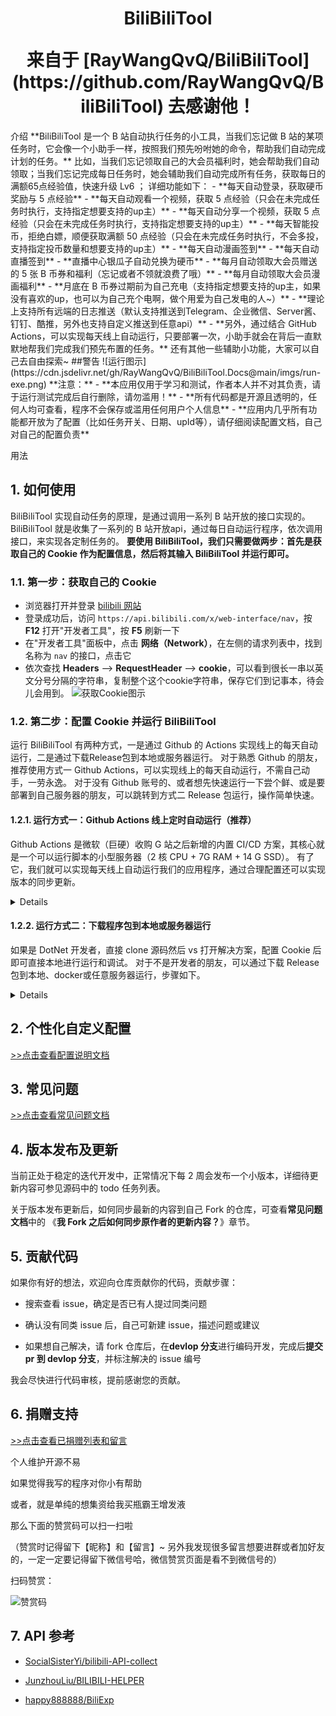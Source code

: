 <h1 align="center">
BiliBiliTool
</p>
来自于 [RayWangQvQ/BiliBiliTool](https://github.com/RayWangQvQ/BiliBiliTool)
去感谢他！
</h1>
</div>
</h2>
介绍
**BiliBiliTool 是一个 B 站自动执行任务的小工具，当我们忘记做 B 站的某项任务时，它会像一个小助手一样，按照我们预先吩咐她的命令，帮助我们自动完成计划的任务。**
比如，当我们忘记领取自己的大会员福利时，她会帮助我们自动领取；当我们忘记完成每日任务时，她会辅助我们自动完成所有任务，获取每日的满额65点经验值，快速升级 Lv6 ；
详细功能如下：
- **每天自动登录，获取硬币奖励与 5 点经验**
- **每天自动观看一个视频，获取 5 点经验（只会在未完成任务时执行，支持指定想要支持的up主）**
- **每天自动分享一个视频，获取 5 点经验（只会在未完成任务时执行，支持指定想要支持的up主）**
- **每天智能投币，拒绝白嫖，顺便获取满额 50 点经验（只会在未完成任务时执行，不会多投，支持指定投币数量和想要支持的up主）**
- **每天自动漫画签到**
- **每天自动直播签到**
- **直播中心银瓜子自动兑换为硬币**
- **每月自动领取大会员赠送的 5 张 B 币券和福利（忘记或者不领就浪费了哦）**
- **每月自动领取大会员漫画福利**
- **月底在 B 币券过期前为自己充电（支持指定想要支持的up主，如果没有喜欢的up，也可以为自己充个电啊，做个用爱为自己发电的人~）**
- **理论上支持所有远端的日志推送（默认支持推送到Telegram、企业微信、Server酱、钉钉、酷推，另外也支持自定义推送到任意api）**
- **另外，通过结合 GitHub Actions，可以实现每天线上自动运行，只要部署一次，小助手就会在背后一直默默地帮我们完成我们预先布置的任务。**
还有其他一些辅助小功能，大家可以自己去自由探索~
</h2>
##警告
![运行图示](https://cdn.jsdelivr.net/gh/RayWangQvQ/BiliBiliTool.Docs@main/imgs/run-exe.png)
**注意：**
- **本应用仅用于学习和测试，作者本人并不对其负责，请于运行测试完成后自行删除，请勿滥用！**
- **所有代码都是开源且透明的，任何人均可查看，程序不会保存或滥用任何用户个人信息**
- **应用内几乎所有功能都开放为了配置（比如任务开关、日期、upId等），请仔细阅读配置文档，自己对自己的配置负责**

用法
## 1. 如何使用
BiliBiliTool 实现自动任务的原理，是通过调用一系列 B 站开放的接口实现的。
BiliBiliTool 就是收集了一系列的 B 站开放api，通过每日自动运行程序，依次调用接口，来实现各定制任务的。
**要使用 BiliBiliTool，我们只需要做两步：首先是获取自己的 Cookie 作为配置信息，然后将其输入 BiliBiliTool 并运行即可。**
### 1.1. 第一步：获取自己的 Cookie
- 浏览器打开并登录 [bilibili 网站](https://www.bilibili.com/)
- 登录成功后，访问 `https://api.bilibili.com/x/web-interface/nav`，按 **F12** 打开"开发者工具"，按 **F5** 刷新一下
- 在"开发者工具"面板中，点击 **网络（Network）**，在左侧的请求列表中，找到名称为 `nav` 的接口，点击它
- 依次查找 **Headers** ——> **RequestHeader** ——> **cookie**，可以看到很长一串以英文分号分隔的字符串，复制整个这个cookie字符串，保存它们到记事本，待会儿会用到。
![获取Cookie图示](https://cdn.jsdelivr.net/gh/RayWangQvQ/BiliBiliTool.Docs@main/imgs/get-bilibili-web-cookie.jpg)
### 1.2. 第二步：配置 Cookie 并运行 BiliBiliTool
运行 BiliBiliTool 有两种方式，一是通过 Github 的 Actions 实现线上的每天自动运行，二是通过下载Release包到本地或服务器运行。
对于熟悉 Github 的朋友，推荐使用方式一 Github Actions，可以实现线上的每天自动运行，不需自己动手，一劳永逸。
对于没有 Github 账号的、或者想先快速运行一下尝个鲜、或是要部署到自己服务器的朋友，可以跳转到方式二 Release 包运行，操作简单快速。
#### 1.2.1. 运行方式一：Github Actions 线上定时自动运行（推荐）
Github Actions 是微软（巨硬）收购 G 站之后新增的内置 CI/CD 方案，其核心就是一个可以运行脚本的小型服务器（2 核 CPU + 7G RAM + 14 G SSD）。
有了它，我们就可以实现每天线上自动运行我们的应用程序，通过合理配置还可以实现版本的同步更新。
<details>
Ⅰ. **首先 fork 本项目到自己的仓库**
Ⅱ. **进入自己 fork 的仓库，点击 Settings-> Secrets-> New Secrets， 添加 1 个 Secrets，其名称为`COOKIESTR`，值为刚才我们保存的 `cookie 字符串`。它们将作为配置项，在应用启动时传入程序。**
![Secrets图示](https://cdn.jsdelivr.net/gh/RayWangQvQ/BiliBiliTool.Docs@main/imgs/git-secrets.png)
![添加CookieStr图示](https://cdn.jsdelivr.net/gh/RayWangQvQ/BiliBiliTool.Docs@main/imgs/git-secrets-add-cookie.png)
Ⅲ. **开启 Actions 并触发每日自动执行**
刚 Fork 完，所有 Actions 都是默认关闭的，都配置好后，需要手动点击 Enable 开启 Actions。开启后请手动执行一次工作流，验证是否可以正常工作，操作步骤如下图所示：
![Actions图示](https://cdn.jsdelivr.net/gh/RayWangQvQ/BiliBiliTool.Docs@main/imgs/run-workflow.png)
运行结束后，请查看运行日志：
![Actions日志图示](https://cdn.jsdelivr.net/gh/RayWangQvQ/BiliBiliTool.Docs@main/imgs/github-actions-log-1.png)
![Actions日志图示](https://cdn.jsdelivr.net/gh/RayWangQvQ/BiliBiliTool.Docs@main/imgs/github-actions-log-2.png)
Actions 的执行策略默认是每天 0 点整触发运行，如要设置为指定的运行时间，请详见下面**常见问题**章节中的《**Actions 如何修改定时任务的执行时间？**》
**建议每个人都设置下每日执行时间！不要使用默认时间！最好也不要设定在整点，错开峰值，避免 G 站的同一个IP在相同时间去请求 B 站接口，导致 IP 被禁！**
如果配置了推送，执行成功后接收端会收到推送消息，如下所示为Server酱微信推送效果：
![微信推送图示](https://cdn.jsdelivr.net/gh/RayWangQvQ/BiliBiliTool.Docs@main/imgs/wechat-push.png)
目前默认支持**Telegram推送、企业微信推送、钉钉推送、Server酱推送和酷推QQ推送**，如果需要推送到其他端，也可以配置为任意的可以接受消息的Api地址，关于如何配置推送请详见下面的**个性化自定义配置**章节。
_如果执行出现异常，会收到了 GitHub Action 的错误邮件通知，请检查 Cookies 是不是失效了或者是否有 bug。_
_如果是 Cookies 失效了，请从浏览器重新获取并更新到 Secrets 中。_
_如果是发现 bug，请先确认是否可以通过升级到最新版本解决，然后搜索文档（特别是配置说明文档和常见问题文档）和issues，查看是否已有其他人遇到相同问题、是否已有解决方案，如果还为解决可以提交 issue，我会尽快确认并解决。（如何正确的提交issue，请详见下面**常见问题**章节。_
</details>

#### 1.2.2. 运行方式二：下载程序包到本地或服务器运行
如果是 DotNet 开发者，直接 clone 源码然后 vs 打开解决方案，配置 Cookie 后即可直接本地进行运行和调试。
对于不是开发者的朋友，可以通过下载 Release 包到本地、docker或任意服务器运行，步骤如下。
<details>
Ⅰ. **下载应用文件**

点击 [BiliBiliTool/release](https://github.com/RayWangQvQ/BiliBiliTool/releases)，下载已发布的最新版本。

* 如果本地已安装 `.NET 5.0` 环境：

请下载 `net-dependent.zip` 文件，本文件依赖本地运行库（runtime-dependent），所以文件包非常小（不到1M）。

P.S.这里的运行环境指的是 `ASP.NET Core Runtime 5.0.0`与`.NET Runtime 5.0.0` ，安装方法可详见 [常见问题](https://github.com/RayWangQvQ/BiliBiliTool.Docs/blob/main/questions.md) 中的 **本地或服务器如何安装.net环境**

* 如果不希望安装或不知如何安装.net运行环境：

请根据操作系统下载对应的 zip 文件，此文件已自包含（self-contained）运行环境，但相较不包含运行时的文件略大（20M 左右，Github 服务器在国外，下载可能比较慢）。

如，Windows系统请下载 `win-x86-x64.zip` ，其他以此类推。


Ⅱ. **解压并填写配置**

下载并解压后，找到 appsettings.json 文件，使用记事本编辑，填入之前获取到的 Cookie 字符串，保存后关闭：

![配置文件图示](https://cdn.jsdelivr.net/gh/RayWangQvQ/BiliBiliTool.Docs@main/imgs/appsettings-cookie.png)

Ⅲ. **运行**

* Windows 系统

对于已安装.net环境，且使用的是依赖包，可在当前目录下执行命令：`dotnet Ray.BiliBiliTool.Console.dll`，或者直接双击运行名称为 start.bat 的批处理文件，均可运行。

对于使用自包含运行环境版本的，可直接双击运行名称为 Ray.BiliBiliTool.Console.exe 的可执行文件。

* Linux 系统

对于已安装.net环境，且使用的是依赖包，同上，可在终端中执行命令：`dotnet Ray.BiliBiliTool.Console.dll`

对于使用独立包的，可在终端中执行命令：`Ray.BiliBiliTool.Console`。

其他系统依此类推，运行结果图示如下：

![运行图示](https://cdn.jsdelivr.net/gh/RayWangQvQ/BiliBiliTool.Docs@main/imgs/run-exe.png)

除了修改配置文件，也可以通过添加环境变量或在启动命令后附加参数来实现配置，详细方法可参考下面的**配置说明**章节。

_P.S.如果自己有服务器，也可以将程序发布到自己的服务器，利用自己的任务调度系统实现每天自动运行。（有服务器的大佬应该就不需要我多 BB 了）_
</details>

## 2. 个性化自定义配置

[>>点击查看配置说明文档](https://github.com/RayWangQvQ/BiliBiliTool.Docs/blob/main/configuration.md)

## 3. 常见问题

[>>点击查看常见问题文档](https://hub.fastgit.org/RayWangQvQ/BiliBiliTool.Docs/blob/main/questions.md)

## 4. 版本发布及更新

当前正处于稳定的迭代开发中，正常情况下每 2 周会发布一个小版本，详细待更新内容可参见源码中的 todo 任务列表。

关于版本发布更新后，如何同步最新的内容到自己 Fork 的仓库，可查看**常见问题文档**中的 《**我 Fork 之后如何同步原作者的更新内容？**》章节。

## 5. 贡献代码

如果你有好的想法，欢迎向仓库贡献你的代码，贡献步骤：

* 搜索查看 issue，确定是否已有人提过同类问题

* 确认没有同类 issue 后，自己可新建 issue，描述问题或建议

* 如果想自己解决，请 fork 仓库后，在**devlop 分支**进行编码开发，完成后**提交 pr 到 devlop 分支**，并标注解决的 issue 编号

我会尽快进行代码审核，提前感谢您的贡献。

## 6. 捐赠支持

[>>点击查看已捐赠列表和留言](https://hub.fastgit.org/RayWangQvQ/BiliBiliTool.Docs/blob/main/donate-list.md)

个人维护开源不易

如果觉得我写的程序对你小有帮助

或者，就是单纯的想集资给我买瓶霸王增发液

那么下面的赞赏码可以扫一扫啦

（赞赏时记得留下【昵称】和【留言】~ 另外我发现很多留言想要进群或者加好友的，一定一定要记得留下微信号哈，微信赞赏页面是看不到微信号的）

扫码赞赏：

![赞赏码](https://cdn.jsdelivr.net/gh/RayWangQvQ/BiliBiliTool.Docs@main/imgs/donate.jpg)

## 7. API 参考

- [SocialSisterYi/bilibili-API-collect](https://github.com/SocialSisterYi/bilibili-API-collect)

- [JunzhouLiu/BILIBILI-HELPER](https://github.com/JunzhouLiu/BILIBILI-HELPER)

- [happy888888/BiliExp](https://github.com/happy888888/BiliExp)
